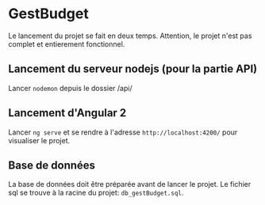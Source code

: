 # GestBudget

Le lancement du projet se fait en deux temps. Attention, le projet n'est pas complet et entierement fonctionnel.

## Lancement du serveur nodejs (pour la partie API)
Lancer `nodemon` depuis le dossier /api/

## Lancement d'Angular 2

Lancer `ng serve` et se rendre à l'adresse `http://localhost:4200/` pour visualiser le projet.

## Base de données

La base de données doit être préparée avant de lancer le projet. Le fichier sql se trouve à la racine du projet: `db_gestBudget.sql`.